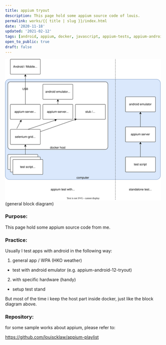 ```yaml
---
title: appium tryout
description: This page hold some appium source code of louis.
permalink: works/{{ title | slug }}/index.html
date: '2020-11-18'
updated: '2021-02-12'
tags: [android, appium, docker, javascript, appium-tests, appium-android, testing]
open_to_public: true
draft: false
---
```


<div style="display: flex; flex-direction: row; justify-content: center;">
  <a  href="./test_stand.svg" data-lightbox="example-1">
    <img src="./test_stand.svg" alt="image-1" />
  </a>
</div>

<div class="image-explain text-align-center" >
  (general block diagram)
</div>

### Purpose:

This page hold some appium source code from me.

### Practice:

Usually I test apps with android in the following way:

1. general app / WPA (HKO weather)

- test with android emulator (e.g. appium-android-12-tryout)

2. with specific hardware (handy)

- setup test stand

But most of the time i keep the host part inside docker, just like the block diagram above.

### Repository:

for some sample works about appium, please refer to:

<a href="https://github.com/louiscklaw/appium-playlist" target="_blank">
  https://github.com/louiscklaw/appium-playlist
</a>

